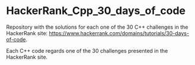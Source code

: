 # HackerRank_Cpp_30_days_of_code
Repository with the solutions for each one of the 30 C++ challenges in the HackerRank site: https://www.hackerrank.com/domains/tutorials/30-days-of-code.

Each C++ code regards one of the 30 challenges presented in the HackerRank site.
